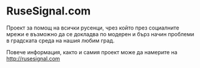# RuseSignal.com
Проект за помощ на всички русенци, чрез който през социалните мрежи e възможно да се докладва по модерен и бърз начин проблеми в градската среда на нашия любим град.

Повече информация, както и самия проект може да намерите на http://rusesignal.com
